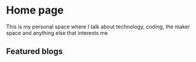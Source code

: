 <script lang="ts">
  import Posts from '$src/components/Posts.svelte';
  import type { PageData } from './$types';
  export let data: PageData;

  let posts = data.posts
</script>

# Home page

This is my personal space where I talk about technology, coding, the maker space and anything else that interests me

## Featured blogs

<Posts posts={data.posts} size={5} tag="featured" category="" showPagination={false} />
